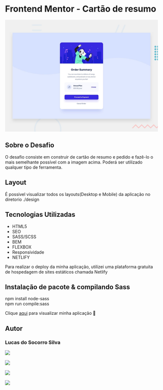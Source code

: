 # Frontend Mentor - Cartão de resumo

<img src="./design/desktop-preview.jpg" alt="preview">

## Sobre o Desafio
O  desafio consiste em construir de cartão de resumo e pedido e fazê-lo o mais semelhante possível com a imagem acima. Poderá ser utilizado qualquer tipo de ferramenta.


## Layout
É possivel visualizar todos os layouts(Desktop e Mobile) da aplicação no diretorio ./design

## Tecnologias Utilizadas

- HTML5
- SEO
- SASS/SCSS
- BEM 
- FLEXBOX
- Responsividade
- NETLIFY

Para realizar o deploy da minha aplicação, utilizei uma plataforma gratuita de hospedagem de sites estáticos chamada Netlify

## Instalação de pacote & compilando Sass
npm install node-sass
<br>
npm run compile:sass


Clique <a href="https://desafio-cartao-de-resumo.netlify.app/" target="_blank">aqui</a> para visualizar minha aplicação 🚀



## Autor
### Lucas do Socorro Silva

<a href="https://lucas-bio.netlify.app/"><img src="https://img.shields.io/badge/Portfólio-6d28d9?style=for-the-badge&logo=&logoColor=white" target="_blank"></a>

<a href="https://www.frontendmentor.io/profile/Lucassocorrosilva7"><img src="https://img.shields.io/badge/Frontend Mentor-rgb(237, 44, 73)?style=for-the-badge&logo=&logoColor=white" target="_blank"></a>

<a href="https://www.linkedin.com/in/luquinhasssilva/"><img src="https://img.shields.io/badge/LinkedIn-0077B5?style=for-the-badge&logo=linkedin&logoColor=white" target="_blank"></a>

<a href="mailto:someone@lucassocorrosilva@gmail.com"><img src="https://img.shields.io/badge/Gmail-D14836?style=for-the-badge&logo=gmail&logoColor=white" target="_blank"></a>
